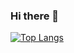 ### Hi there 👋
[![Top Langs](https://github-readme-stats.vercel.app/api/top-langs/?username=namelessiety&layout=compact&exclude-repo=nameless-gnome-shell)](https://github.com/anuraghazra/github-readme-stats)

<!--
**Namelessiety/Namelessiety** is a ✨ _special_ ✨ repository because its `README.md` (this file) appears on your GitHub profile.

Here are some ideas to get you started:

- 🔭 I’m currently working on ...
- 🌱 I’m currently learning ...
- 👯 I’m looking to collaborate on ...
- 🤔 I’m looking for help with ...
- 💬 Ask me about ...
- 📫 How to reach me: ...
- 😄 Pronouns: ...
- ⚡ Fun fact: ...
-->
